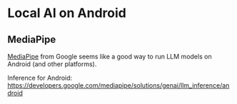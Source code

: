 Local AI on Android
===================

MediaPipe
---------
[MediaPipe](mediapipe.md) from Google seems like a good way to run LLM models on Android (and other platforms).

Inference for Android:
https://developers.google.com/mediapipe/solutions/genai/llm_inference/android
